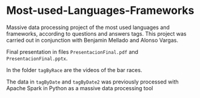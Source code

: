 # Most-used-Languages-Frameworks
Massive data processing project of the most used languages and frameworks, according to questions and answers tags.
This project was carried out in conjunction with Benjamin Mellado and Alonso Vargas.

Final presentation in files `PresentacionFinal.pdf` and `PresentacionFinal.pptx`.

In the folder `tagByRace` are the videos of the bar races.

The data in `tagByDate` and `tagByDate2` was previously processed with Apache Spark in Python as a massive data processing tool
 
